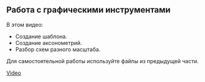 ## Работа с графическими инструментами

В этом видео:

- Создание шаблона.
- Создание аксонометрий.
- Разбор схем разного масштаба.

Для самостоятельной работы используйте файлы из предыдущей части.

[Video](https://player.softculture.cc/embed/SLT/SLT_9.24.03_L1-2_Layout_Interface_p2)

